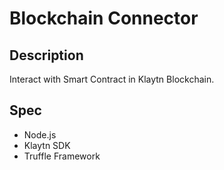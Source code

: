# Blockchain Connector

## Description
Interact with Smart Contract in Klaytn Blockchain.

## Spec
* Node.js
* Klaytn SDK
* Truffle Framework